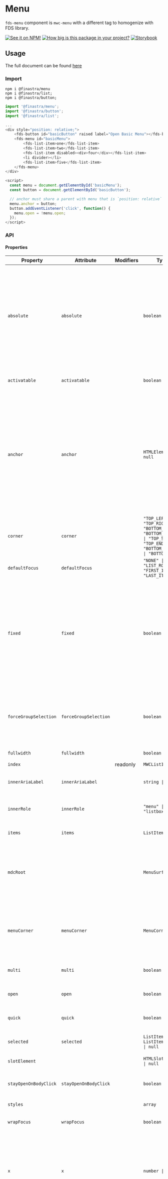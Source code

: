 # Menu
`fds-menu` component is `mwc-menu` with a different tag to homogenize with FDS library. 

[![See it on NPM!](https://img.shields.io/npm/v/@finastra/menu?style=for-the-badge)](https://www.npmjs.com/package/@finastra/menu)
[![How big is this package in your project?](https://img.shields.io/bundlephobia/minzip/@finastra/menu?style=for-the-badge)](https://bundlephobia.com/result?p=@finastra/menu')
[![Storybook](https://shields.io/badge/-Play%20with%20this%20web%20component-2a0481?logo=storybook&style=for-the-badge)](https://finastra.github.io/finastra-design-system/?path=/story/navigation-menu--default)

## Usage

The full document can be found [here](https://github.com/material-components/material-web/tree/mwc/packages/menu) 


### Import

```
npm i @finastra/menu
npm i @finastra/list;
npm i @finastra/button;

```

```ts
import '@finastra/menu';
import '@finastra/button';
import '@finastra/list';

...
<div style="position: relative;">
    <fds-button id="basicButton" raised label="Open Basic Menu"></fds-button>
    <fds-menu id="basicMenu">
        <fds-list-item>one</fds-list-item>
        <fds-list-item>two</fds-list-item>
        <fds-list-item disabled><div>four</div></fds-list-item>
        <li divider></li>
        <fds-list-item>five</fds-list-item>
    </fds-menu>
</div>

<script>
  const menu = document.getElementById('basicMenu');
  const button = document.getElementById('basicButton');

  // anchor must share a parent with menu that is `position: relative`
  menu.anchor = button;  
  button.addEventListener('click', function() {
    menu.open = !menu.open;
  });
</script>

```


### API
<!-- DOC -->
#### Properties

| Property              | Attribute             | Modifiers | Type                                             | Default                | Description                                      |
|-----------------------|-----------------------|-----------|--------------------------------------------------|------------------------|--------------------------------------------------|
| `absolute`            | `absolute`            |           | `boolean`                                        | false                  | Makes the menu's position absolute which will be relative to whichever ancestor has position:relative. Setting x and y will modify the menu's left and top. Setting anchor will attempt to position the menu to the anchor. |
| `activatable`         | `activatable`         |           | `boolean`                                        | false                  | Proxies to mwc-list's activatable property.      |
| `anchor`              | `anchor`              |           | `HTMLElement \| null`                            | null                   | Determines from which element the floating menu should calculate sizing and position offsets. In the default case, both mwc-menu and the anchor should share a parent with position:relative. Changing anchor typically requires absolute or fixed. |
| `corner`              | `corner`              |           | `"TOP_LEFT" \| "TOP_RIGHT" \| "BOTTOM_LEFT" \| "BOTTOM_RIGHT" \| "TOP_START" \| "TOP_END" \| "BOTTOM_START" \| "BOTTOM_END"` | "TOP_START"            | Corner of the anchor from which the menu should position itself. |
| `defaultFocus`        | `defaultFocus`        |           | `"NONE" \| "LIST_ROOT" \| "FIRST_ITEM" \| "LAST_ITEM"` | "LIST_ROOT"            | Item to focus upon menu open.                    |
| `fixed`               | `fixed`               |           | `boolean`                                        | false                  | Makes the menu's position fixed which will be relative to the window. Setting x and y will modify the menu's left and top. Setting anchor will attempt to position the menu to the anchor's immediate position before opening. |
| `forceGroupSelection` | `forceGroupSelection` |           | `boolean`                                        | false                  | Forces a menu group to have a selected item by preventing deselection of menu items in menu groups via user interaction. |
| `fullwidth`           | `fullwidth`           |           | `boolean`                                        | false                  | Sets surface width to 100%.                      |
| `index`               |                       | readonly  | `MWCListIndex`                                   |                        |                                                  |
| `innerAriaLabel`      | `innerAriaLabel`      |           | `string \| null`                                 | null                   | Proxies to mwc-list's innerAriaLabel property.   |
| `innerRole`           | `innerRole`           |           | `"menu" \| "listbox"`                            | "menu"                 | Proxies to mwc-list's innerRole property.        |
| `items`               | `items`               |           | `ListItemBase[]`                                 | "[]"                   | Proxies to mwc-list's index property.            |
| `mdcRoot`             |                       |           | `MenuSurface`                                    |                        | Root element for MDC Foundation usage.<br /><br />Define in your component with the `@query` decorator |
| `menuCorner`          | `menuCorner`          |           | `MenuCorner`                                     | "START"                | Horizontal corner of the menu from which the menu should position itself. NOTE: Only horizontal corners are supported. |
| `multi`               | `multi`               |           | `boolean`                                        | false                  | Proxies to mwc-list's multi property.            |
| `open`                | `open`                |           | `boolean`                                        | false                  | Whether the menu should open and display.        |
| `quick`               | `quick`               |           | `boolean`                                        | false                  | Whether to skip the opening animation.           |
| `selected`            | `selected`            |           | `ListItemBase \| ListItemBase[] \| null`         | null                   | Proxies to mwc-list's selected property.         |
| `slotElement`         |                       |           | `HTMLSlotElement \| null`                        |                        |                                                  |
| `stayOpenOnBodyClick` | `stayOpenOnBodyClick` |           | `boolean`                                        | false                  | Prevents the menu from closing when clicking outside the menu. |
| `styles`              |                       |           | `array`                                          | ["baseStyle","styles"] |                                                  |
| `wrapFocus`           | `wrapFocus`           |           | `boolean`                                        | false                  | Proxies to mwc-list's wrapFocus property.        |
| `x`                   | `x`                   |           | `number \| null`                                 | null                   | Sets horizontal position when absolute. When given an anchor, sets horizontal position relative to anchor at given corner. Requires y not to be null. |
| `y`                   | `y`                   |           | `number \| null`                                 | null                   | Sets vertical position when absolute. When given an anchor, sets vertical position relative to anchor at given corner. Requires x not to be null. |

#### Methods

| Method                | Type                                         |
|-----------------------|----------------------------------------------|
| `click`               | `(): void`                                   |
| `close`               | `(): void`                                   |
| `focusItemAtIndex`    | `(index: number): void`                      |
| `getFocusedItemIndex` | `(): number`                                 |
| `layout`              | `(updateItems?: boolean \| undefined): void` |
| `select`              | `(index: MWCListIndex): void`                |
| `show`                | `(): void`                                   |

#### Events

| Event           | Type             |
|-----------------|------------------|
| `action`        | `ActionDetail`   |
| `closed`        |                  |
| `items-updated` |                  |
| `opened`        |                  |
| `selected`      | `SelectedDetail` |

#### CSS Custom Properties

| Property                 | Default              | Description                                   |
|--------------------------|----------------------|-----------------------------------------------|
| `--fds-menu-item-height` | "48px"               | Height of single-line list-items in the menu. |
| `--fds-menu-max-height`  | "calc(100vh - 32px)" | Menu max-height.                              |
| `--fds-menu-max-width`   | "calc(100vw - 32px)" | Menu max-width.                               |
| `--fds-menu-min-width`   | "112px"              | Menu min-width.                               |
| `--fds-menu-z-index`     | 8                    | Z-index of the popup menu surface.            |
<!-- /DOC -->